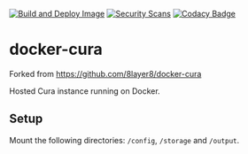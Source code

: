 [![Build and Deploy Image](https://github.com/tkhom3/docker-cura/actions/workflows/build-and-deploy.yml/badge.svg)](https://github.com/tkhom3/docker-cura/actions/workflows/build-and-deploy.yml)
[![Security Scans](https://github.com/tkhom3/docker-cura/actions/workflows/security-scans-pr.yml/badge.svg)](https://github.com/tkhom3/docker-cura/actions/workflows/security-scans-pr.yml)
[![Codacy Badge](https://app.codacy.com/project/badge/Grade/495f8372a653499cb0ffe0de389f835a)](https://www.codacy.com/gh/tkhom3/docker-cura/dashboard?utm_source=github.com&amp;utm_medium=referral&amp;utm_content=tkhom3/docker-cura&amp;utm_campaign=Badge_Grade)

# docker-cura

Forked from https://github.com/8layer8/docker-cura

Hosted Cura instance running on Docker.

## Setup

Mount the following directories: `/config`, `/storage` and `/output`.

<!-- ## Environment Variables

| **Variable**  | **Default**          | **Description**                             |
|---------------|----------------------|---------------------------------------------|
| ACCESS_KEY    |                      | AWS IAM Access Key                          |
| SECRET_KEY    |                      | AWS IAM Secret Key                          |
| S3PATH        |                      | S3 bucket and path                          |
| S3CMDPARAMS   |                      | Custom S3cmd parameters                     |
| CRON_SCHEDULE |`0 3 * * 6`           | How often a backup should be run using CRON |
| LOG_LEVEL     |`INFO`                | Logging Level                               |
| CACHE_FILE    |`/tmp/s3cmd_cache.txt`| Location to write the file cache            |
| LOG_FILE      |`/tmp/s3backup.log`   | Location to write the log file              | -->